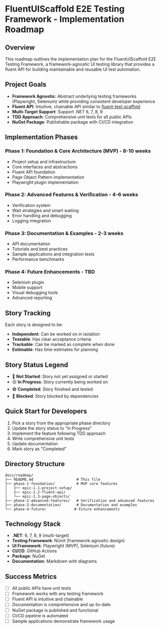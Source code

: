 # FluentUIScaffold E2E Testing Framework - Implementation Roadmap

## Overview

This roadmap outlines the implementation plan for the FluentUIScaffold E2E Testing Framework, a framework-agnostic UI testing library that provides a fluent API for building maintainable and reusable UI test automation.

## Project Goals

- **Framework Agnostic**: Abstract underlying testing frameworks (Playwright, Selenium) while providing consistent developer experience
- **Fluent API**: Intuitive, chainable API similar to [fluent-test-scaffold](https://github.com/rburnham52/fluent-test-scaffold)
- **Multi-Target Support**: Support .NET 6, 7, 8, 9
- **TDD Approach**: Comprehensive unit tests for all public APIs
- **NuGet Package**: Publishable package with CI/CD integration

## Implementation Phases

### Phase 1: Foundation & Core Architecture (MVP) - 8-10 weeks
- Project setup and infrastructure
- Core interfaces and abstractions
- Fluent API foundation
- Page Object Pattern implementation
- Playwright plugin implementation

### Phase 2: Advanced Features & Verification - 4-6 weeks
- Verification system
- Wait strategies and smart waiting
- Error handling and debugging
- Logging integration

### Phase 3: Documentation & Examples - 2-3 weeks
- API documentation
- Tutorials and best practices
- Sample applications and integration tests
- Performance benchmarks

### Phase 4: Future Enhancements - TBD
- Selenium plugin
- Mobile support
- Visual debugging tools
- Advanced reporting

## Story Tracking

Each story is designed to be:
- **Independent**: Can be worked on in isolation
- **Testable**: Has clear acceptance criteria
- **Trackable**: Can be marked as complete when done
- **Estimable**: Has time estimates for planning

## Story Status Legend

- 🔴 **Not Started**: Story not yet assigned or started
- 🟡 **In Progress**: Story currently being worked on
- 🟢 **Completed**: Story finished and tested
- 🔵 **Blocked**: Story blocked by dependencies

## Quick Start for Developers

1. Pick a story from the appropriate phase directory
2. Update the story status to "In Progress"
3. Implement the feature following TDD approach
4. Write comprehensive unit tests
5. Update documentation
6. Mark story as "Completed"

## Directory Structure

```
docs/roadmap/
├── README.md                    # This file
├── phase-1-foundation/          # MVP core features
│   ├── epic-1.1-project-setup/
│   ├── epic-1.2-fluent-api/
│   └── epic-1.3-page-objects/
├── phase-2-advanced-features/   # Verification and advanced features
├── phase-3-documentation/       # Documentation and examples
└── phase-4-future/             # Future enhancements
```

## Technology Stack

- **.NET**: 6, 7, 8, 9 (multi-target)
- **Testing Framework**: NUnit (framework-agnostic design)
- **UI Framework**: Playwright (MVP), Selenium (future)
- **CI/CD**: GitHub Actions
- **Package**: NuGet
- **Documentation**: Markdown with diagrams

## Success Metrics

- [ ] All public APIs have unit tests
- [ ] Framework works with any testing framework
- [ ] Fluent API is intuitive and chainable
- [ ] Documentation is comprehensive and up-to-date
- [ ] NuGet package is published and functional
- [ ] CI/CD pipeline is automated
- [ ] Sample applications demonstrate framework usage 